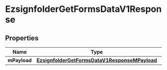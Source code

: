 
# EzsignfolderGetFormsDataV1Response

## Properties
| Name | Type | Description | Notes |
| ------------ | ------------- | ------------- | ------------- |
| **mPayload** | [**EzsignfolderGetFormsDataV1ResponseMPayload**](EzsignfolderGetFormsDataV1ResponseMPayload.md) |  |  |



